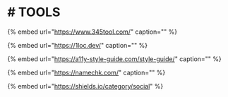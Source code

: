 # \# TOOLS

{% embed url="https://www.345tool.com/" caption="" %}

{% embed url="https://1loc.dev/" caption="" %}

{% embed url="https://a11y-style-guide.com/style-guide/" caption="" %}

{% embed url="https://namechk.com/" caption="" %}

{% embed url="https://shields.io/category/social" %}

